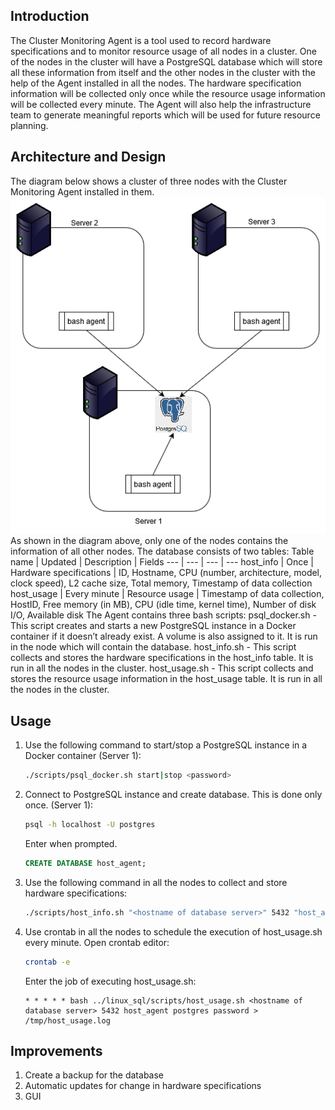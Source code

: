 ## Introduction
The Cluster Monitoring Agent is a tool used to record hardware specifications and to monitor resource usage of all nodes in a cluster. One of the nodes in the cluster will have a PostgreSQL database which will store all these information from itself and the other nodes in the cluster with the help of the Agent installed in all the nodes. The hardware specification information will be collected only once while the resource usage information will be collected every minute. The Agent will also help the infrastructure team to generate meaningful reports which will be used for future resource planning.

## Architecture and Design
The diagram below shows a cluster of three nodes with the Cluster Monitoring Agent installed in them.
![Architecture Diagram with 3 Nodes](assets/architecture.png)
As shown in the diagram above, only one of the nodes contains the information of all other nodes.
The database consists of two tables:
Table name | Updated | Description | Fields
--- | --- | --- | ---
host_info | Once | Hardware specifications | ID, Hostname, CPU (number, architecture, model, clock speed), L2 cache size, Total memory, Timestamp of data collection
host_usage | Every minute | Resource usage | Timestamp of data collection, HostID, Free memory (in MB), CPU (idle time, kernel time), Number of disk I/O, Available disk
The Agent contains three bash scripts:
psql_docker.sh - This script creates and starts a new PostgreSQL instance in a Docker container if it doesn’t already exist. A volume is also assigned to it. It is run in the node which will contain the database.
host_info.sh - This script collects and stores the hardware specifications in the host_info table. It is run in all the nodes in the cluster.
host_usage.sh - This script collects and stores the resource usage information in the host_usage table. It is run in all the nodes in the cluster.

## Usage
1. Use the following command to start/stop a PostgreSQL instance in a Docker container (Server 1):
   ``` bash
   ./scripts/psql_docker.sh start|stop <password>
   ```
2. Connect to PostgreSQL instance and create database. This is done only once. (Server 1):
   ```bash
   psql -h localhost -U postgres
   ```
   Enter <password> when prompted.
   ```sql
   CREATE DATABASE host_agent;
   ```
3. Use the following command in all the nodes to collect and store hardware specifications:
   ```bash
   ./scripts/host_info.sh "<hostname of database server>" 5432 "host_agent" "postgres" "<password>"
   ```
4. Use crontab in all the nodes to schedule the execution of host_usage.sh every minute.
   Open crontab editor:
   ```bash
   crontab -e
   ```
   Enter the job of executing host_usage.sh:
   ```
   * * * * * bash ../linux_sql/scripts/host_usage.sh <hostname of database server> 5432 host_agent postgres password > /tmp/host_usage.log
   ```

## Improvements
1. Create a backup for the database
2. Automatic updates for change in hardware specifications
3. GUI

